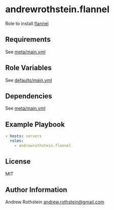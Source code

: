andrewrothstein.flannel
=========

Role to install [flannel](https://github.com/coreos/flannel)

Requirements
------------

See [meta/main.yml](meta/main.yml)

Role Variables
--------------

See [defaults/main.yml](defaults/main.yml)

Dependencies
------------

See [meta/main.yml](meta/main.yml)

Example Playbook
----------------

```yml
- hosts: servers
  roles:
    - andrewrothstein.flannel
```

License
-------

MIT

Author Information
------------------

Andrew Rothstein <andrew.rothstein@gmail.com>
